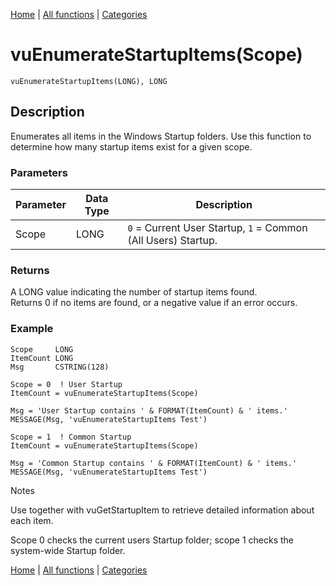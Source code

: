 [Home](../index.md) | [All functions](index.md) | [Categories](../categories/index.md)

# vuEnumerateStartupItems(Scope)

```Prototype
vuEnumerateStartupItems(LONG), LONG
```


## Description
Enumerates all items in the Windows Startup folders. Use this function to determine how many startup items exist for a given scope.

### Parameters

| Parameter | Data Type | Description                                                                 |
|-----------|-----------|-----------------------------------------------------------------------------|
| Scope     | LONG      | `0` = Current User Startup, `1` = Common (All Users) Startup.               |

### Returns
A LONG value indicating the number of startup items found.  
Returns 0 if no items are found, or a negative value if an error occurs.

### Example

```Clarion
Scope     LONG
ItemCount LONG
Msg       CSTRING(128)

Scope = 0  ! User Startup
ItemCount = vuEnumerateStartupItems(Scope)

Msg = 'User Startup contains ' & FORMAT(ItemCount) & ' items.'
MESSAGE(Msg, 'vuEnumerateStartupItems Test')

Scope = 1  ! Common Startup
ItemCount = vuEnumerateStartupItems(Scope)

Msg = 'Common Startup contains ' & FORMAT(ItemCount) & ' items.'
MESSAGE(Msg, 'vuEnumerateStartupItems Test')

```
Notes

Use together with vuGetStartupItem to retrieve detailed information about each item.

Scope 0 checks the current users Startup folder; scope 1 checks the system-wide Startup folder.

[Home](../index.md) | [All functions](index.md) | [Categories](../categories/index.md)
